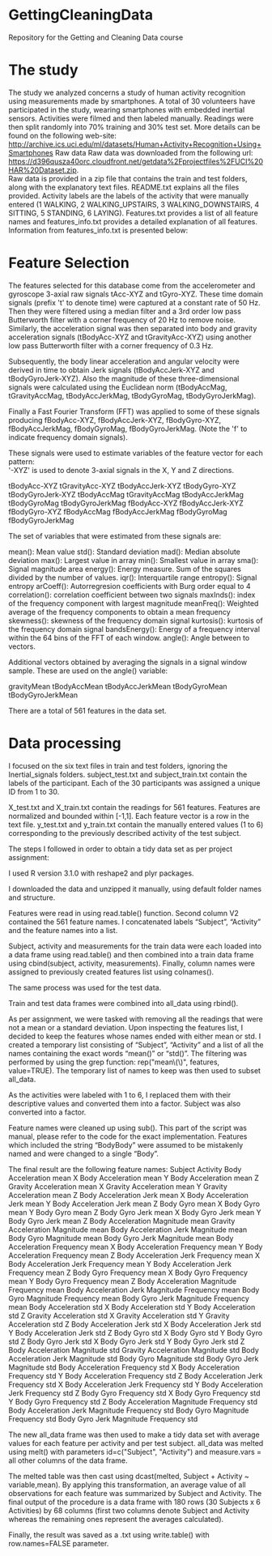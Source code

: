 GettingCleaningData
===================

Repository for the Getting and Cleaning Data course

The study
=========

The study we analyzed concerns a study of human activity recognition using measurements made by smartphones. A total of 30 volunteers have participated in the study, wearing smartphones with embedded inertial sensors. Activities were filmed and then labeled manually. Readings were then split randomly into 70% training and 30% test set.
More details can be found on the following web-site:
http://archive.ics.uci.edu/ml/datasets/Human+Activity+Recognition+Using+Smartphones
Raw data
Raw data was downloaded from the following url: https://d396qusza40orc.cloudfront.net/getdata%2Fprojectfiles%2FUCI%20HAR%20Dataset.zip.  
Raw data is provided in a zip file that contains the train and test folders, along with the explanatory text files. README.txt explains all the files provided. Activity labels are the labels of the activity that were manually entered (1 WALKING, 2 WALKING_UPSTAIRS, 3 WALKING_DOWNSTAIRS, 4 SITTING, 5 STANDING, 6 LAYING). Features.txt provides a list of all feature names and features_info.txt provides a detailed explanation of all features.
Information from features_info.txt is presented below:

Feature Selection 
=================

The features selected for this database come from the accelerometer and gyroscope 3-axial raw signals tAcc-XYZ and tGyro-XYZ. These time domain signals (prefix 't' to denote time) were captured at a constant rate of 50 Hz. Then they were filtered using a median filter and a 3rd order low pass Butterworth filter with a corner frequency of 20 Hz to remove noise. Similarly, the acceleration signal was then separated into body and gravity acceleration signals (tBodyAcc-XYZ and tGravityAcc-XYZ) using another low pass Butterworth filter with a corner frequency of 0.3 Hz. 

Subsequently, the body linear acceleration and angular velocity were derived in time to obtain Jerk signals (tBodyAccJerk-XYZ and tBodyGyroJerk-XYZ). Also the magnitude of these three-dimensional signals were calculated using the Euclidean norm (tBodyAccMag, tGravityAccMag, tBodyAccJerkMag, tBodyGyroMag, tBodyGyroJerkMag). 

Finally a Fast Fourier Transform (FFT) was applied to some of these signals producing fBodyAcc-XYZ, fBodyAccJerk-XYZ, fBodyGyro-XYZ, fBodyAccJerkMag, fBodyGyroMag, fBodyGyroJerkMag. (Note the 'f' to indicate frequency domain signals). 

These signals were used to estimate variables of the feature vector for each pattern:  
'-XYZ' is used to denote 3-axial signals in the X, Y and Z directions.

tBodyAcc-XYZ
tGravityAcc-XYZ
tBodyAccJerk-XYZ
tBodyGyro-XYZ
tBodyGyroJerk-XYZ
tBodyAccMag
tGravityAccMag
tBodyAccJerkMag
tBodyGyroMag
tBodyGyroJerkMag
fBodyAcc-XYZ
fBodyAccJerk-XYZ
fBodyGyro-XYZ
fBodyAccMag
fBodyAccJerkMag
fBodyGyroMag
fBodyGyroJerkMag

The set of variables that were estimated from these signals are: 

mean(): Mean value
std(): Standard deviation
mad(): Median absolute deviation 
max(): Largest value in array
min(): Smallest value in array
sma(): Signal magnitude area
energy(): Energy measure. Sum of the squares divided by the number of values. 
iqr(): Interquartile range 
entropy(): Signal entropy
arCoeff(): Autorregresion coefficients with Burg order equal to 4
correlation(): correlation coefficient between two signals
maxInds(): index of the frequency component with largest magnitude
meanFreq(): Weighted average of the frequency components to obtain a mean frequency
skewness(): skewness of the frequency domain signal 
kurtosis(): kurtosis of the frequency domain signal 
bandsEnergy(): Energy of a frequency interval within the 64 bins of the FFT of each window.
angle(): Angle between to vectors.

Additional vectors obtained by averaging the signals in a signal window sample. These are used on the angle() variable:

gravityMean
tBodyAccMean
tBodyAccJerkMean
tBodyGyroMean
tBodyGyroJerkMean

There are a total of 561 features in the data set.

Data processing
===============

I focused on the six text files in train and test folders, ignoring the Inertial_signals folders.
subject_test.txt and subject_train.txt contain the labels of the participant. Each of the 30 participants was assigned a unique ID from 1 to 30.

 X_test.txt and X_train.txt contain the readings for 561 features.  Features are normalized and bounded within [-1,1]. Each feature vector is a row in the text file.
y_test.txt and y_train.txt contain the manually entered  values (1 to 6) corresponding to the previously described activity of the test subject.

The steps I followed in order to obtain a tidy data set as per project assignment:

I used R version 3.1.0 with reshape2 and plyr packages. 

I downloaded the data and unzipped it manually, using default folder names and structure.

Features were read in using read.table() function. Second column V2 contained the 561 feature names. I concatenated labels “Subject”, “Activity” and the feature names into a list.

Subject, activity and measurements for the train data were each loaded into a data frame using read.table() and then combined into a train data frame using cbind(subject, activity, measurements). Finally, column names were assigned to previously created features list using colnames().

The same process was used for the test data.

Train and test data frames were combined into all_data using rbind().

As per assignment, we were tasked with removing all the readings that were not a mean or a standard deviation. Upon inspecting the features list, I decided to keep the features whose names ended with either mean or std. I created a temporary list consisting of “Subject”, “Activity” and a list of all the names containing the exact words “mean()” or “std()”.  The filtering was performed by using the grep function: rep("mean\\(\\)", features, value=TRUE). The temporary list of names to keep was then used to subset all_data. 

As the activities were labeled with 1 to 6, I replaced them with their descriptive values and converted them into a factor. Subject was also converted into a factor.

Feature names were cleaned up using sub(). This part of the script was manual, please refer to the code for the exact implementation. Features which included the string “BodyBody” were assumed to be mistakenly named and were changed to a single “Body”. 

The final result are the following feature names: 
Subject
Activity
Body Acceleration mean X
Body Acceleration mean Y
Body Acceleration mean Z
Gravity Acceleration mean X
Gravity Acceleration mean Y
Gravity Acceleration mean Z
Body Acceleration Jerk mean X
Body Acceleration Jerk mean Y
Body Acceleration Jerk mean Z
Body Gyro mean X
Body Gyro mean Y
Body Gyro mean Z
Body Gyro Jerk mean X
Body Gyro Jerk mean Y
Body Gyro Jerk mean Z
Body Acceleration Magnitude mean
Gravity Acceleration Magnitude mean
Body Acceleration Jerk Magnitude mean
Body Gyro Magnitude mean
Body Gyro Jerk Magnitude mean
Body Acceleration Frequency mean X
Body Acceleration Frequency mean Y
Body Acceleration Frequency mean Z
Body Acceleration Jerk Frequency mean X
Body Acceleration Jerk Frequency mean Y
Body Acceleration Jerk Frequency mean Z
Body Gyro Frequency mean X
Body Gyro Frequency mean Y
Body Gyro Frequency mean Z
Body Acceleration Magnitude Frequency mean
Body Acceleration Jerk Magnitude Frequency mean
Body Gyro Magnitude Frequency mean
Body Gyro Jerk Magnitude Frequency mean
Body Acceleration std X
Body Acceleration std Y
Body Acceleration std Z
Gravity Acceleration std X
Gravity Acceleration std Y
Gravity Acceleration std Z
Body Acceleration Jerk std X
Body Acceleration Jerk std Y
Body Acceleration Jerk std Z
Body Gyro std X
Body Gyro std Y
Body Gyro std Z
Body Gyro Jerk std X
Body Gyro Jerk std Y
Body Gyro Jerk std Z
Body Acceleration Magnitude std
Gravity Acceleration Magnitude std
Body Acceleration Jerk Magnitude std
Body Gyro Magnitude std
Body Gyro Jerk Magnitude std
Body Acceleration Frequency std X
Body Acceleration Frequency std Y
Body Acceleration Frequency std Z
Body Acceleration Jerk Frequency std X
Body Acceleration Jerk Frequency std Y
Body Acceleration Jerk Frequency std Z
Body Gyro Frequency std X
Body Gyro Frequency std Y
Body Gyro Frequency std Z
Body Acceleration Magnitude Frequency std
Body Acceleration Jerk Magnitude Frequency std
Body Gyro Magnitude Frequency std
Body Gyro Jerk Magnitude Frequency std

The new all_data frame was then used to make a tidy data set with average values for each feature per activity and per test subject. all_data was melted using melt() with parameters id=c("Subject", "Activity") and measure.vars = all other columns of the data frame. 

The melted table was then cast using dcast(melted,  Subject + Activity ~ variable,mean). By applying this transformation, an average value of all observations for each feature was summarized by Subject and Activity. The final output of the procedure is a data frame with 180 rows (30 Subjects  x 6 Activities) by 68 columns (first two columns denote Subject and Activity whereas the remaining ones represent the averages calculated).

Finally, the result was saved as a .txt using write.table() with row.names=FALSE parameter.
